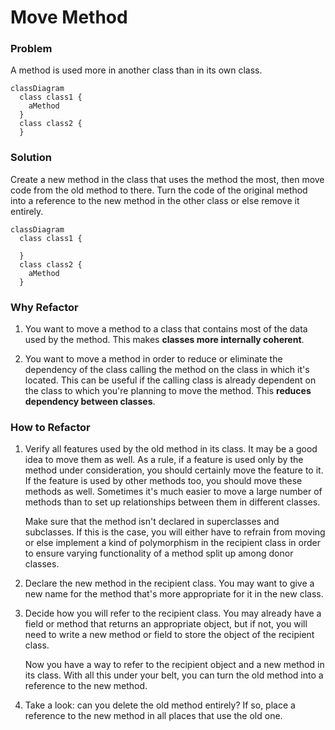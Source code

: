 # Move Method

### Problem

A method is used more in another class than in its own class.

```mermaid
classDiagram
  class class1 {
    aMethod
  }
  class class2 {
  }
```

### Solution

Create a new method in the class that uses the method the most, then move code from the old method to there. Turn the code of the original method into a reference to the new method in the other class or else remove it entirely.

```mermaid
classDiagram
  class class1 {
    
  }
  class class2 {
    aMethod
  }
```

### Why Refactor

1. You want to move a method to a class that contains most of the data used by the method. This makes **classes more internally coherent**.

2. You want to move a method in order to reduce or eliminate the dependency of the class calling the method on the class in which it's located. This can be useful if the calling class is already dependent on the class to which you're planning to move the method. This **reduces dependency between classes**.

### How to Refactor

1. Verify all features used by the old method in its class. It may be a good idea to move them as well. As a rule, if a feature is used only by the method under consideration, you should certainly move the feature to it. If the feature is used by other methods too, you should move these methods as well. Sometimes it's much easier to move a large number of methods than to set up relationships between them in different classes.

    Make sure that the method isn't declared in superclasses and subclasses. If this is the case, you will either have to refrain from moving or else implement a kind of polymorphism in the recipient class in order to ensure varying functionality of a method split up among donor classes.

2. Declare the new method in the recipient class. You may want to give a new name for the method that's more appropriate for it in the new class.

3. Decide how you will refer to the recipient class. You may already have a field or method that returns an appropriate object, but if not, you will need to write a new method or field to store the object of the recipient class.

    Now you have a way to refer to the recipient object and a new method in its class. With all this under your belt, you can turn the old method into a reference to the new method.

4. Take a look: can you delete the old method entirely? If so, place a reference to the new method in all places that use the old one.
